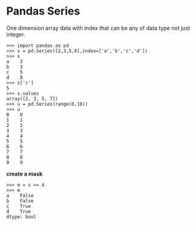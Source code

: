 # Pandas Series

One dimension array data with index that can be any of data type not just integer.

    >>> import pandas as pd
    >>> s = pd.Series([2,3,5,8],index=['a','b','c','d'])
    >>> s
    a    2
    b    3
    c    5
    d    8
    >>> s['c']
    5
    >>> s.values
    array([2, 3, 5, 7])
    >>> u = pd.Series(range(0,10))
    >>> u
    0    0
    1    1
    2    2
    3    3
    4    4
    5    5
    6    6
    7    7
    8    8
    9    9
    
**create a mask**

    >>> m = s >= 4
    >>> m
    a    False
    b    False
    c    True
    d    True
    dtype: bool
